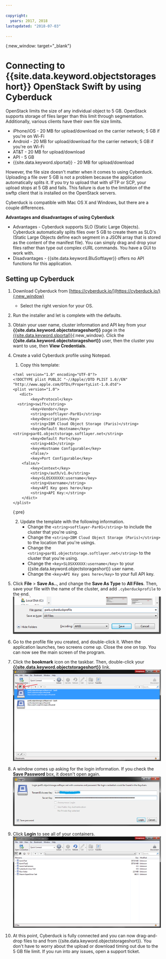 ```yaml
---

copyright:
  years: 2017, 2018
lastupdated: "2018-07-03"

---
```

{:new_window: target="_blank"}


# Connecting to {{site.data.keyword.objectstorageshort}} OpenStack Swift by using Cyberduck

OpenStack limits the size of any individual object to 5 GB. OpenStack supports storage of files larger than this limit through segmentation. Additionally, various clients have their own file size limits.

- iPhone/iOS - 20 MB for upload/download on the carrier network; 5 GB if you're on Wi-Fi
- Android - 20 MB for upload/download for the carrier network; 5 GB if you're on Wi-Fi 
- AT&T - 20 MB for upload/download
- API - 5 GB
- {{site.data.keyword.slportal}} - 20 MB for upload/download

However, the file size doesn't matter when it comes to using Cyberduck. Uploading a file over 5 GB is not a problem because the application automatically splits it. If you try to upload that with sFTP or SCP, your upload stops at 5 GB and fails. This failure is due to the limitation of the swftp client that is installed on the OpenStack servers.  

Cyberduck is compatible with Mac OS X and Windows, but there are a couple differences.

**Advantages and disadvantages of using Cyberduck**

 - Advantages - Cyberduck supports SLO (Static Large Objects). Cyberduck automatically splits files over 5 GB to create them as SLO's (Static Large Objects define each segment in a JSON array that is stored as the content of the manifest file).  You can simply drag and drop your files rather than type out complex cURL commands. You have a GUI to work with.
 - Disadvantages - {{site.data.keyword.BluSoftlayer}} offers no API functions for this application.
</table>


## Setting up Cyberduck

1. Download Cyberduck from [https://cyberduck.io/](https://cyberduck.io/){:new_window} 
   - Select the right version for your OS.
2. Run the installer and let is complete with the defaults.
3. Obtain your user name, cluster information and API key from your **{{site.data.keyword.objectstorageshort}}** page in the [{{site.data.keyword.slportal}}](https://control.softlayer.com/){:new_window}. Click the **{{site.data.keyword.objectstorageshort}}** user, then the cluster you want to use, then **View Credentials**.
4. Create a valid Cyberduck profile using Notepad.
     1. Copy this template:
     ```
     <?xml version="1.0" encoding="UTF-8"?>
     <!DOCTYPE plist PUBLIC "-//Apple//DTD PLIST 1.0//EN" 
     "http://www.apple.com/DTDs/PropertyList-1.0.dtd">
     <plist version="1.0">
        <dict>
             <key>Protocol</key>
       <string>swift</string>
             <key>Vendor</key>
             <string>softlayer-Par01</string>
             <key>Description</key>
             <string>IBM Cloud Object Storage (Paris)</string>
             <key>Default Hostname</key>
     <string>par01.objectstorage.softlayer.net</string>
             <key>Default Port</key>
             <string>443</string>
             <key>Hostname Configurable</key>
             <false/>
             <key>Port Configurable</key>
         <false/>
             <key>Context</key>
             <string>/auth/v1.0</string>
             <key>SLOSXXXXXX:username</key>
             <string>Username</string>
             <key>API Key goes here</key>
             <string>API Key:</string>
         </dict>
     </plist>
     ```
     {:pre}
     
     
     2. Update the template with the following information.
        - Change the `<string>softlayer-Par01</string>` to include the cluster that you're using.
        - Change the `<string>IBM Cloud Object Storage (Paris)</string>` to the location that you're usings.
        - Change the `<string>par01.objectstorage.softlayer.net</string>` to the cluster that you're using.
        - Change the `<key>SLOSXXXXXX:username</key>` to your {{site.data.keyword.objectstorageshort}} user name. 
        - Change the `<key>API Key goes here</key>` to your full API key.

5. Click **File** > **Save As..**, and change the **Save As Type** to **All Files**. Then, save your file with the name of the cluster, and add `.cyberduckprofile` to the end. <br/> ![Cyberduck Profile](/images/cyberduck_fig1.png)

6. Go to the profile file you created, and double-click it. When the application launches, two screens come up. Close the one on top. You can now see the main screen of the program. 

7. Click the **bookmark** icon on the taskbar. Then, double-click your **{{site.data.keyword.objectstorageshort}}** link.<br/> 
   ![Bookmark icon on the login screen](/images/cyberduck_fig2.png)
 
8. A window comes up asking for the login information. If you check the **Save Password** box, it doesn't open again.<br/> 
   ![Login screen](/images/cyberduck_fig3.png)

9. Click **Login** to see all of your containers. <br/> ![Container list](/images/cyberduck_fig4.png)

10. At this point, Cyberduck is fully connected and you can now drag-and-drop files to and from {{site.data.keyword.objectstorageshort}}. You don't have to worry about the upload or download timing out due to the 5 GB file limit. If you run into any issues, open a support ticket.
